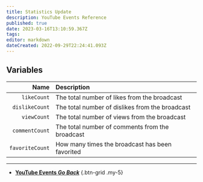 ```yaml
---
title: Statistics Update
description: YouTube Events Reference
published: true
date: 2023-03-16T13:10:59.367Z
tags: 
editor: markdown
dateCreated: 2022-09-29T22:24:41.093Z
---
```


## Variables
Name | Description
----:|:------------
`likeCount` | The total number of likes from the broadcast
`dislikeCount` | The total number of dislikes from the broadcast
`viewCount` | The total number of views from the broadcast
`commentCount` | The total number of comments from the broadcast
`favoriteCount` | How many times the broadcast has been favorited

---

- [<i class="mdi mdi-chevron-left"></i>**YouTube Events *Go Back***](/Platforms/YouTube/Events)
{.btn-grid .my-5}